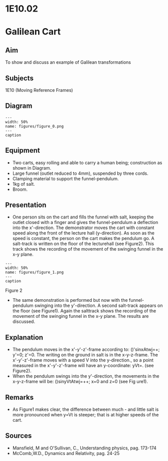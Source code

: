 # 1E10.02 
  # Galilean Cart 
    
  
## Aim   
 To show and discuss an example of Galilean transformations    
  
## Subjects   
 1E10 (Moving Reference Frames)   
  
## Diagram   
   
```{figure} figures/figure_0.png  
---  
width: 50%  
name: figures/figure_0.png  
---  
caption  
``` 
      
  
## Equipment   
 
 *  Two carts, easy rolling and able to carry a human being; construction as shown in Diagram. 
 *  Large funnel (outlet reduced to 4mm), suspended by three cords. 
 *  Clamping material to support the funnel-pendulum. 
 *  1kg of salt. 
 *  Broom.
     
  
## Presentation   
 
 *  One person sits on the cart and fills the funnel with salt, keeping the outlet closed with a finger and gives the funnel-pendulum a deflection into the x'-direction. The demonstrator moves the cart with constant speed along the front of the lecture hall (y-direction). As soon as the speed is constant, the person on the cart makes the pendulum go. A salt-track is written on the floor of the lecturehall (see Figure2). This track shows the recording of the movement of the swinging funnel in the x-y plane.    
```{figure} figures/figure_1.png  
---  
width: 50%  
name: figures/figure_1.png  
---  
caption  
``` 
 Figure 2 
 *  The same demonstration is performed but now with the funnel-pendulum swinging into the y'-direction. A second salt-track appears on the floor (see Figure1). Again the salttrack shows the recording of the movement of the swinging funnel in the x-y plane. The results are discussed.
    
  
## Explanation   
 
 *  The pendulum moves in the x'-y'-z'-frame according to: ()'sinxAtwj=+; y'=0; z'=0. The writing on the ground in salt is in the x-y-z-frame. The x'-y'-z'-frame moves with a speed V into the y-direction., so a point measured in the x'-y'-z'-frame will have an y-coordinate: yVt=. (see Figure2). 
 *  When the pendulum swings into the y'-direction, the movements in the x-y-z-frame will be: ()sinyVtAtwj=++; x=0 and z=0 (see Fig
ure1).   
  
## Remarks   
 
 *  As Figure1 makes clear, the difference between much - and little salt is more pronounced when y=Vt is steeper; that is at higher speeds
 of the cart.   
  
## Sources   
 
 *  Mansfield, M and O'Sullivan, C., Understanding physics, pag. 173-174 
 *  McComb,W.D., Dynamics and Relativity, pag. 24-25
     